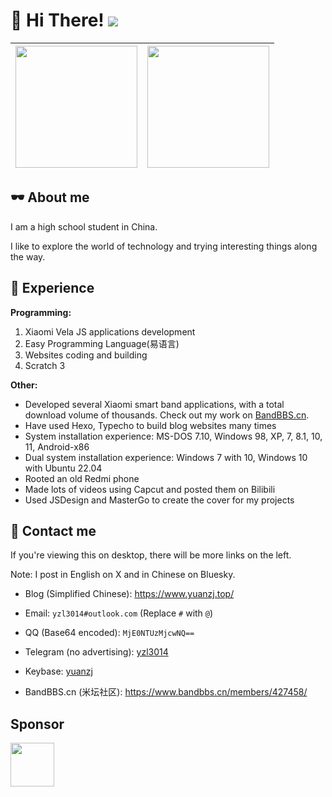# 👋 Hi There! ![](https://komarev.com/ghpvc/?username=yzl3014)

| <img height="195px" src="https://github-readme-stats.vercel.app/api?username=yzl3014&show_icons=true&rank_icon=github&include_all_commits=true&theme=buefy&hide_border=true" /> | <img height="195px" src="https://github-readme-stats.vercel.app/api/top-langs/?username=yzl3014&layout=compact&theme=buefy&hide_border=true" /> |
| ------------- | ------------- |

## 🕶 About me

I am a high school student in China.

I like to explore the world of technology and trying interesting things along the way.

## 📃 Experience

**Programming:**
1. Xiaomi Vela JS applications development
2. Easy Programming Language(易语言)
3. Websites coding and building
4. Scratch 3

**Other:**
- Developed several Xiaomi smart band applications, with a total download volume of thousands. Check out my work on [BandBBS.cn](https://www.bandbbs.cn/members/427458/#resources).
- Have used Hexo, Typecho to build blog websites many times
- System installation experience: MS-DOS 7.10, Windows 98, XP, 7, 8.1, 10, 11, Android-x86
- Dual system installation experience: Windows 7 with 10, Windows 10 with Ubuntu 22.04
- Rooted an old Redmi phone
- Made lots of videos using Capcut and posted them on Bilibili
- Used JSDesign and MasterGo to create the cover for my projects

## 💬 Contact me

If you're viewing this on desktop, there will be more links on the left.

Note: I post in English on X and in Chinese on Bluesky.

- Blog (Simplified Chinese): https://www.yuanzj.top/

- Email: `yzl3014#outlook.com` (Replace `#` with `@`)

- QQ (Base64 encoded): `MjE0NTUzMjcwNQ==`

- Telegram (no advertising): [yzl3014](https://t.me/yzl3014)

- Keybase: [yuanzj](https://keybase.io/yuanzj)

- BandBBS.cn (米坛社区): https://www.bandbbs.cn/members/427458/

## Sponsor

<a href="https://afdian.com/a/yzl3014" target="_blank"><img src="https://pic1.imgdb.cn/item/689bea3358cb8da5c81fbf83.png" height="70" /></a>
